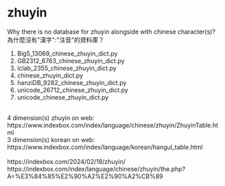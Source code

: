 # zhuyin
Why there is no database for zhuyin alongside with chinese character(s)?<br>
為什麼沒有"漢字":"注音"的資料庫？</br>
1. Big5_13069_chinese_zhuyin_dict.py<br>
2. GB2312_6763_chinese_zhuyin_dict.py</br>
3. lclab_2355_chinese_zhuyin_dict.py</br>
4. chinese_zhuyin_dict.py</br>
5. hanziDB_9282_chinese_zhuyin_dict.py</br>
6. unicode_26712_chinese_zhuyin_dict.py</br>
7. unicode_chinese_zhuyin_dict.py</br>
<br>
4 dimension(s) zhuyin on web: https://www.indexbox.com/index/language/chinese/zhuyin/ZhuyinTable.html</br>
3 dimension(s) korean on web: https://www.indexbox.com/index/language/korean/hangul_table.html</br>
<br>
https://indexbox.com/2024/02/18/zhuyin/<br>
https://indexbox.com/index/language/chinese/zhuyin/the.php?A=%E3%84%85%E2%90%A2%E2%90%A2%CB%89</br>
